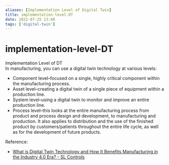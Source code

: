 ```yaml
---
aliases: [Implementation Level of Digital Twin]
title: implementation-level-DT
date: 2022-07-25 13:40
tags: ['digital-twin']
---
```


# implementation-level-DT

Implementation Level of DT  
In manufacturing, you can use a digital twin technology at various levels:

- Component level–focused on a single, highly critical component within the manufacturing process.
- Asset level–creating a digital twin of a single piece of equipment within a production line.
- System level–using a digital twin to monitor and improve an entire production line.
- Process level–this looks at the entire manufacturing process from product and process design and development, to manufacturing and production. It also applies to distribution and the use of the finished product by customers/patients throughout the entire life cycle, as well as for the development of future products.

Reference:

- [What is Digital Twin Technology and How It Benefits Manufacturing in the Industry 4.0 Era? - SL Controls](https://slcontrols.com/en/what-is-digital-twin-technology-and-how-can-it-benefit-manufacturing/)
